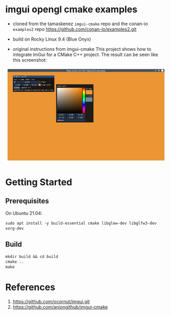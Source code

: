 # imgui opengl cmake examples

- cloned from the tamaskenez `imgui-cmake` repo and the conan-io `examples2` repo
https://github.com/conan-io/examples2.git

- build on Rocky Linux 9.4 (Blue Onyx)


- original instructions from imgui-cmake
This project shows how to integrate ImGui for a CMake C++ project. The result can be seen like this screenshot:

![Screenshot](./images/screenshot.png)

# Getting Started

## Prerequisites

On Ubuntu 21.04:

```
sudo apt install -y build-essential cmake libglew-dev libglfw3-dev xorg-dev
```

## Build

```
mkdir build && cd build
cmake ..
make
```

# References

1. https://github.com/ocornut/imgui.git
2. https://github.com/aniongithub/imgui-cmake